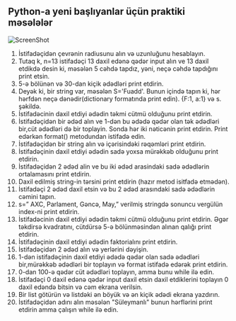 ## Python-a yeni başlıyanlar üçün praktiki məsələlər

![ScreenShot](/screenshot.gif)


1. İstifadəçidən çevrənin radiusunu alın və uzunluğunu hesablayın. 
2. Tutaq k, n=13 istifadəçi 13 daxil edənə qədər input alın ve 13 daxil etdikdə desin ki, məsələn 5 cəhdə tapdız, yəni, neçə cəhdə tapdığını print etsin.
3. 5-ə bölünən və 30-dan kiçik ədədləri print etdirin.
4. Deyək ki, bir string var, məsələn S='Fuadd'. Bunun içində tapın ki, hər hərfdən neçə dənədir(dictionary formatında print edin). {F:1, a:1} və s. şəkildə.
5. İstifadəcinin daxil etdiyi ədədin təkmi cütmü olduğunu print etdirin.
6. İstifadəçidən bir ədəd alın ve 1-dən bu ədədə qədər olan tək ədədləri bir,cüt ədədləri də bir toplayin. Sonda hər iki nəticənin print etdirin. Print edərkən format() metodundan istifadə edin. 
7. İstifadəçidən bir string alın və içərisindəki rəqəmləri print etdirin.
8. İstifadəçinin daxil etdiyi ədədin sadə yoxsa mürəkkəb olduğunu print etdirin.
9. İstifadəçidən 2 ədəd alin ve bu iki ədəd arasindaki sadə ədədlərin ortalamasını print etdirin.
10. Daxil edilmiş string-in tərsini print etdirin (hazır metod isitfadə etmədən).
11. İstifadəçi 2 ədəd daxil etsin və bu 2 ədəd arasındaki sadə ədədlərin cəmini tapın.
12. s=” AXC, Parlament, Gəncə, May,” verilmiş stringdə sonuncu  vergülün index-ni print etdirin.
13. İstifadəcinin daxil etdiyi ədədin təkmi cütmü olduğunu print etdirin. Əgər təkdirsə kvadratını, cütdürsə 5-ə bölünməsindən alınan qalığı print etdirin. 
14. İstifadəçinin daxil etdiyi ədədin faktorialını print etdirin.
15. İstifadəçidən 2 ədəd alın və yerlərini dəyişin.
16. 1-dən istifadəçinin daxil etdiyi ədədə qədər olan sadə ədədləri bir,mürəkkəb ədədləri bir toplayın və format istifadə edərək print etdirin.
17. 0-dan 100-ə qədər cüt ədədləri toplayın, amma bunu while ilə edin.
18. İstifadəçi 0 daxil edənə qədər input daxil etsin daxil etdiklerini toplayın 0 daxil edəndə bitsin və cəm ekrana verilsin.
19. Bir list götürün və listdəki ən böyük və ən kiçik ədədi ekrana yazdırın.
20. İstifadəçidən adını alın məsələn "Süleymanlı" bunun hərflərini print etdirin amma çalışın while ilə edin.

